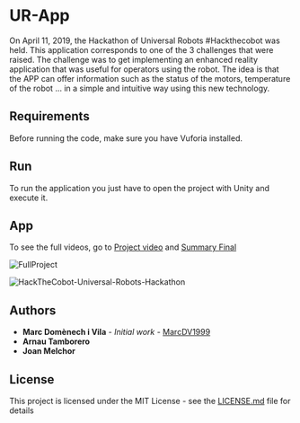 # UR-App
On April 11, 2019, the Hackathon of Universal Robots #Hackthecobot was held. This application corresponds to one of the 3 challenges that were raised. The challenge was to get implementing an enhanced reality application that was useful for operators using the robot. The idea is that the APP can offer information such as the status of the motors, temperature of the robot ... in a simple and intuitive way using this new technology.



## Requirements

Before running the code, make sure you have Vuforia installed.



## Run

To run the application you just have to open the project with Unity and execute it.



## App

To see the full videos, go to [Project video](https://github.com/MarcDV1999/UR-App/blob/master/Videos/PreFinal.mp4) and [Summary Final](https://github.com/MarcDV1999/UR-App/blob/master/Videos/HackTheCobot-Universal-Robots-Hackathon.mp4)



![FullProject](Videos/FullProject.gif)

![HackTheCobot-Universal-Robots-Hackathon](Videos/HackTheCobot-Universal-Robots-Hackathon.gif)



## Authors

- **Marc Domènech i Vila** - *Initial work* - [MarcDV1999](https://github.com/MarcDV1999)
- **Arnau Tamborero**
- **Joan Melchor**

## License

This project is licensed under the MIT License - see the [LICENSE.md](https://github.com/MarcDV1999/UR-App/blob/master/LICENSE) file for details